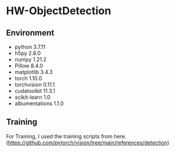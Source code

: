 # HW-ObjectDetection
 
## Environment
- python 3.7.11
- h5py 2.8.0
- numpy 1.21.2
- Pillow 8.4.0
- matplotlib 3.4.3
- torch 1.10.0
- torchvision 0.11.1
- cudatoolkit 11.3.1
- scikit-learn 1.0
- albumentations 1.1.0

## Training

For Training, I used the training scripts from here. (https://github.com/pytorch/vision/tree/main/references/detection)